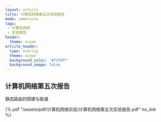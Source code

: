 ```yaml
---
layout: article
title: 计算机网络第五次实验报告
mode: immersive
tags:
 - 计算机网络
 - 实验报告
header:
  theme: ocean
article_header:
  type: overlay
  theme: ocean
  background_color: '#f1f8ff'
  background_image: false
---
```


## 计算机网络第五次报告

静态路由的搭建与联通

 {% pdf "/assets/pdf/计算机网络实验/计算机网络第五次实验报告.pdf" no_link %}